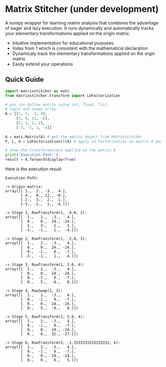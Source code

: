 # Matrix Stitcher (under development)

A numpy wrapper for learning matrix analysis that combines the advantage of eager and lazy execution. It runs dynamically and automatically tracks your elementary transformations applied on the origin matrix.

- Intuitive implementation for educational purposes 
- Index from 1 which is consistent with the mathematical declaration
- Dynamicaly track the elementary transformations applied on the orgin matrix
- Easily extend your operations

## Quick Guide
```python
import matrixstitcher as mats 
from matrixstitcher.transform import LUFactorization

# you can define matrix using int, float, list, 
# tuple and numpy array
A = [[1, 2, -3, 4], 
     [4, 8, 12, -8], 
     [2, 3, 2, 1], 
     [-3, -1, 1, -4]] 
     
A = mats.Matrix(A) # get the matrix object from MatrixStitcher
P, L, U = LUFactorization()(A) # apply LU Factorization on matrix A and get the results

# show the transformations applied on the matrix A
print('Execution Path:')
result = A.forward(display=True)
```
Here is the execution result:
```
Execution Path:

-> Origin matrix:
array([[ 1.,  2., -3.,  4.],
       [ 4.,  8., 12., -8.],
       [ 2.,  3.,  2.,  1.],
       [-3., -1.,  1., -4.]])

-> Stage 1, RowTransform(1, -4.0, 2):
array([[  1.,   2.,  -3.,   4.],     
       [  0.,   0.,  24., -24.],     
       [  2.,   3.,   2.,   1.],     
       [ -3.,  -1.,   1.,  -4.]])    

-> Stage 2, RowTransform(1, -2.0, 3):
array([[  1.,   2.,  -3.,   4.],     
       [  0.,   0.,  24., -24.],     
       [  0.,  -1.,   8.,  -7.],     
       [ -3.,  -1.,   1.,  -4.]])    

-> Stage 3, RowTransform(1, 3.0, 4): 
array([[  1.,   2.,  -3.,   4.],     
       [  0.,   0.,  24., -24.],     
       [  0.,  -1.,   8.,  -7.],     
       [  0.,   5.,  -8.,   8.]])    

-> Stage 4, RowSwap(2, 3):      
array([[  1.,   2.,  -3.,   4.],
       [  0.,  -1.,   8.,  -7.],
       [  0.,   0.,  24., -24.],
       [  0.,   5.,  -8.,   8.]])

-> Stage 5, RowTransform(2, 5.0, 4):
array([[  1.,   2.,  -3.,   4.],
       [  0.,  -1.,   8.,  -7.],
       [  0.,   0.,  24., -24.],
       [  0.,   0.,  32., -27.]])

-> Stage 6, RowTransform(3, -1.3333333333333333, 4):
array([[  1.,   2.,  -3.,   4.],
       [  0.,  -1.,   8.,  -7.],
       [  0.,   0.,  24., -24.],
       [  0.,   0.,   0.,   5.]])
```
